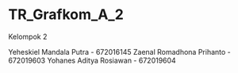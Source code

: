 # TR_Grafkom_A_2

Kelompok 2

Yeheskiel Mandala Putra - 672016145
Zaenal Romadhona Prihanto - 672019603
Yohanes Aditya Rosiawan - 672019604
